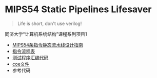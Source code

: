 # MIPS54 Static Pipelines Lifesaver

> Life is short, don't use verilog!

同济大学“计算机系统结构”课程系列项目1

- [MIPS54条指令静态流水线设计指南](MIPS54SP_Guidebook.md)
- [指令流程表](指令流程表.xlsx)
- [测试程序汇编代码](test.s)
- [coe文件](data.coe)
- 参考代码

